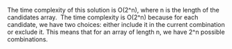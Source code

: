 The time complexity of this solution is O(2^n), where n is the length of the candidates array.
​
The time complexity is O(2^n) because for each candidate, we have two choices: either include it in the current combination or exclude it. This means that for an array of length n, we have 2^n possible combinations.